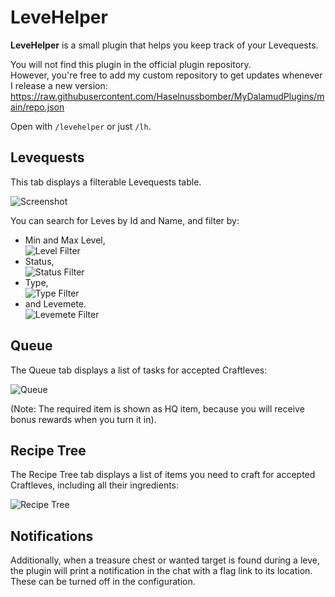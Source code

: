 # LeveHelper

**LeveHelper** is a small plugin that helps you keep track of your Levequests.

You will not find this plugin in the official plugin repository.  
However, you're free to add my custom repository to get updates whenever I release a new version:  
https://raw.githubusercontent.com/Haselnussbomber/MyDalamudPlugins/main/repo.json

Open with `/levehelper` or just `/lh`.

## Levequests

This tab displays a filterable Levequests table.

![Screenshot](https://github.com/user-attachments/assets/2f56a0dc-9ae8-4ff2-904b-95b498ca656e)

You can search for Leves by Id and Name, and filter by:

- Min and Max Level,  
  ![Level Filter](https://github.com/user-attachments/assets/eb11aa68-ad3e-4939-a2b5-eefc362faf41)
- Status,  
  ![Status Filter](https://github.com/user-attachments/assets/d8edcdd7-1e4a-4732-b0cf-bfaa12901802)
- Type,  
  ![Type Filter](https://github.com/user-attachments/assets/87af0d29-0a80-469b-97f3-7b77708649be)
- and Levemete.  
  ![Levemete Filter](https://github.com/user-attachments/assets/531831b2-7933-4032-98cf-d3559d7fa2ca)

## Queue

The Queue tab displays a list of tasks for accepted Craftleves:

![Queue](https://github.com/user-attachments/assets/d15f44ba-d98e-4e99-a650-0c34c031d7d7)

(Note: The required item is shown as HQ item, because you will receive bonus rewards when you turn it in).

## Recipe Tree

The Recipe Tree tab displays a list of items you need to craft for accepted Craftleves, including all their ingredients:

![Recipe Tree](https://github.com/user-attachments/assets/21a90b95-f81e-4928-bbd2-3664f877dd9f)

## Notifications

Additionally, when a treasure chest or wanted target is found during a leve, the plugin will print a notification in the chat with a flag link to its location. These can be turned off in the configuration.
